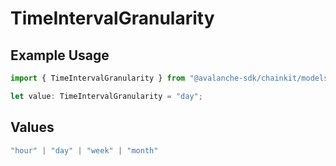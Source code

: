 # TimeIntervalGranularity

## Example Usage

```typescript
import { TimeIntervalGranularity } from "@avalanche-sdk/chainkit/models/components";

let value: TimeIntervalGranularity = "day";
```

## Values

```typescript
"hour" | "day" | "week" | "month"
```